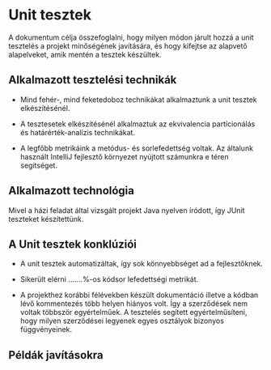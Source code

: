 # Unit tesztek

 A dokumentum célja összefoglalni, hogy milyen módon járult hozzá a unit tesztelés a projekt minőségének javítására, és hogy kifejtse az alapvető alapelveket, amik mentén a tesztek készültek.

## Alkalmazott tesztelési technikák

* Mind fehér-, mind feketedoboz technikákat alkalmaztunk a unit tesztek elkészítésénél.

* A tesztesetek elkészítésénél alkalmaztuk az ekvivalencia partícionálás és határérték-analízis technikákat.

* A legfőbb metrikáink a metódus- és sorlefedettség voltak. Az általunk használt IntelliJ fejlesztő környezet nyújtott számunkra e téren segítséget.

## Alkalmazott technológia

Mivel a házi feladat által vizsgált projekt Java nyelven íródott, így JUnit teszteket készítettünk.

## A Unit tesztek konklúziói 

* A unit tesztek automatizáltak, így sok könnyebbséget ad a fejlesztőknek.

* Sikerült elérni .......%-os kódsor lefedettségi metrikát.

* A projekthez korábbi félévekben készült dokumentáció illetve a kódban lévő kommentezés több helyen hiányos volt. Így a szerződések nem voltak többször egyértelműek. A tesztelés segített egyértelműsíteni, hogy milyen szerződései legyenek egyes osztályok bizonyos függvényeinek.

## Példák javításokra

